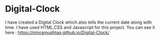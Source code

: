# Digital-Clock
I have created a Digital Clock which also tells the current date along with time.
I have used HTML,CSS and Javascript for this project.
You can see it here : https://nimramushtaq.github.io/Digital-Clock/
